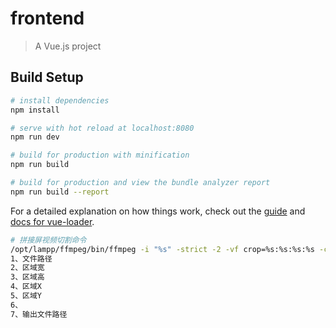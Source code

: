 # frontend

> A Vue.js project

## Build Setup

``` bash
# install dependencies
npm install

# serve with hot reload at localhost:8080
npm run dev

# build for production with minification
npm run build

# build for production and view the bundle analyzer report
npm run build --report
```

For a detailed explanation on how things work, check out the [guide](http://vuejs-templates.github.io/webpack/) and [docs for vue-loader](http://vuejs.github.io/vue-loader).

``` bash
# 拼接屏视频切割命令
/opt/lampp/ffmpeg/bin/ffmpeg -i "%s" -strict -2 -vf crop=%s:%s:%s:%s -c:v h264 -b:v 18M %s "%s"
1、文件路径
2、区域宽
3、区域高
4、区域X
5、区域Y
6、
7、输出文件路径
```